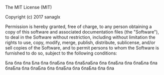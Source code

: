 
The MIT License (MIT)

Copyright (c) 2017 sanaglx

Permission is hereby granted, free of charge, to any person obtaining a copy
of this software and associated documentation files (the "Software"), to deal
in the Software without restriction, including without limitation the rights
to use, copy, modify, merge, publish, distribute, sublicense, and/or sell
copies of the Software, and to permit persons to whom the Software is
furnished to do so, subject to the following conditions:

Бла бла бла
Бла бла блаБла бла блаБлаБла бла блаБла бла блаБла бла блаБла бла блаБла бла блаБла бла блаБла бла бла
